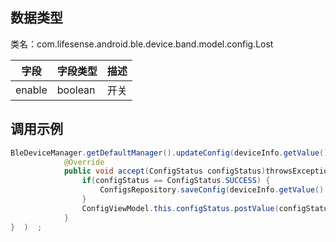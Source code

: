 <a name="2fE4H"></a>
## 数据类型
类名：com.lifesense.android.ble.device.band.model.config.Lost

| 字段 | 字段类型 | 描述 |
| --- | --- | --- |
| enable | boolean | 开关 |

<a name="bETiJ"></a>
## 调用示例
```java
BleDeviceManager.getDefaultManager().updateConfig(deviceInfo.getValue().getMac(), dialPlate, new Consumer<ConfigStatus>() {
            @Override
            public void accept(ConfigStatus configStatus)throwsException{   
                if(configStatus == ConfigStatus.SUCCESS) {
                    ConfigsRepository.saveConfig(deviceInfo.getValue().getMac(),config);
                }
                ConfigViewModel.this.configStatus.postValue(configStatus);
            }
}  )  ;
```



